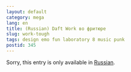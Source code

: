 ```yaml
---
layout: default
category: mega
lang: en
title: (Russian) Daft Work во фритюре
slug: work-tough
tags: design emo fun laboratory 8 music punk 
postid: 345
---
```

<p>Sorry, this entry is only available in <a href="/mega/export/getposts.php">Russian</a>.</p>